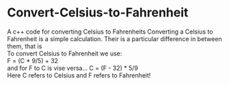 # Convert-Celsius-to-Fahrenheit
A c++ code for converting Celsius to Fahrenheits
Converting a Celsius to Fahrenheit is a simple calculation. Their is a particular difference in between them, that is 
<br>
To convert Celsius to Fahrenheit we use:
<br>
F = (C * 9/5) + 32 <br> 
and for F to C is vise versa... C = (F - 32) * 5/9
<br>
Here C refers to Celsius and F refers to Fahrenheit!

